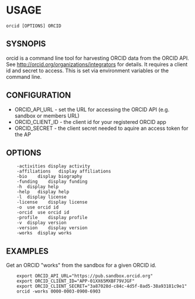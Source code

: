 
# USAGE

    orcid [OPTIONS] ORCID

## SYSNOPIS

orcid is a command line tool for harvesting ORCID data from the ORCID API.
See http://orcid.org/organizations/integrators for details. It requires
a client id and secret to access. This is set via environment variables
or the command line.

## CONFIGURATION

+ ORCID_API_URL - set the URL for accessing the ORCID API (e.g. sandbox or members URL)
+ ORCID_CLIENT_ID - the client id for your registered ORCID app
+ ORCID_SECRET - the client secret needed to aquire an access token for the AP

## OPTIONS

```
	-activities	display activity
	-affiliations	display affiliations
	-bio	display biography
	-funding	display funding
	-h	display help
	-help	display help
	-l	display license
	-license	display license
	-o	use orcid id
	-orcid	use orcid id
	-profile	display profile
	-v	display version
	-version	display version
	-works	display works
```

## EXAMPLES

Get an ORCID "works" from the sandbox for a given ORCID id.

```
    export ORCID_API_URL="https://pub.sandbox.orcid.org"
	export ORCID_CLIENT_ID="APP-01XX65MXBF79VJGF"
	export ORCID_CLIENT_SECRET="3a87028d-c84c-4d5f-8ad5-38a93181c9e1"
	orcid -works 0000-0003-0900-6903
```

